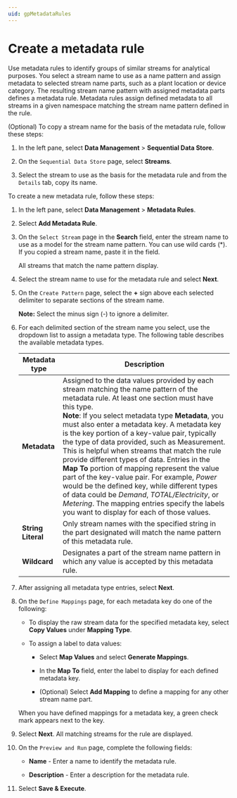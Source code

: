 ```yaml
---
uid: gpMetadataRules
---
```


# Create a metadata rule

Use metadata rules to identify groups of similar streams for analytical purposes. You select a stream name to use as a name pattern and assign metadata to selected stream name parts, such as a plant location or device category. The resulting stream name pattern with assigned metadata parts defines a metadata rule. Metadata rules assign defined metadata to all streams in a given namespace matching the stream name pattern defined in the rule.  

(Optional) To copy a stream name for the basis of the metadata rule, follow these steps:

1. In the left pane, select **Data Management** > **Sequential Data Store**.

1. On the `Sequential Data Store` page, select **Streams**.
 
1. Select the stream to use as the basis for the metadata rule and from the `Details` tab, copy its name.

To create a new metadata rule, follow these steps:

1. In the left pane, select **Data Management** > **Metadata Rules**.

1. Select **Add Metadata Rule**.
 
1. On the `Select Stream` page in the **Search** field, enter the stream name to use as a model for the stream name pattern. You can use wild cards (*). If you copied a stream name, paste it in the field. 

   All streams that match the name pattern display.
   
1. Select the stream name to use for the metadata rule and select **Next**.

1. On the `Create Pattern` page, select the **+** sign above each selected delimiter to separate sections of the stream name.

   **Note:** Select the minus sign (-) to ignore a delimiter.

1. For each delimited section of the stream name you select, use the dropdown list to assign a metadata type. The following table describes the available metadata types. 

   | Metadata type                       | Description                                        |
   |---------------------------------|------------------------------------------------------------|
   | **Metadata**     | Assigned to the data values provided by each stream matching the name pattern of the metadata rule. At least one section must have this type. <br>**Note**: If you select metadata type **Metadata**, you must also enter a metadata key. A metadata key is the key portion of a key-value pair, typically the type of data provided, such as Measurement. This is helpful when streams that match the rule provide different types of data. Entries in the **Map To** portion of mapping represent the value part of the key-value pair. For example, *Power* would be the defined key, while different types of data could be *Demand*, *TOTAL/Electricity*, or *Metering*. The mapping entries specify the labels you want to display for each of those values.|
   | **String Literal**      | Only stream names with the specified string in the part designated will match the name pattern of this metadata rule. |
   | **Wildcard**       | Designates a part of the stream name pattern in which any value is accepted by this metadata rule. | 

1. After assigning all metadata type entries, select **Next**.
    
1. On the `Define Mappings` page, for each metadata key do one of the following:

     - To display the raw stream data for the specified metadata key, select **Copy Values** under **Mapping Type**.
     
     - To assign a label to data values:

       - Select **Map Values** and select **Generate Mappings**. 
       
       - In the **Map To** field, enter the label to display for each defined metadata key.
    
       - (Optional) Select **Add Mapping** to define a mapping for any other stream name part.
      
    When you have defined mappings for a metadata key, a green check mark appears next to the key.

1. Select **Next**. All matching streams for the rule are displayed.

1. On the `Preview and Run` page, complete the following fields:

   - **Name** - Enter a name to identify the metadata rule.

   - **Description** - Enter a description for the metadata rule.

1. Select **Save & Execute**.

